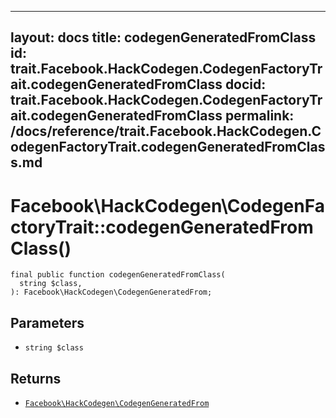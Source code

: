 
***

layout: docs
title: codegenGeneratedFromClass
id: trait.Facebook.HackCodegen.CodegenFactoryTrait.codegenGeneratedFromClass
docid: trait.Facebook.HackCodegen.CodegenFactoryTrait.codegenGeneratedFromClass
permalink: /docs/reference/trait.Facebook.HackCodegen.CodegenFactoryTrait.codegenGeneratedFromClass.md
---







# Facebook\\HackCodegen\\CodegenFactoryTrait::codegenGeneratedFromClass()




``` Hack
final public function codegenGeneratedFromClass(
  string $class,
): Facebook\HackCodegen\CodegenGeneratedFrom;
```




## Parameters




+ ` string $class `




## Returns




* [` Facebook\HackCodegen\CodegenGeneratedFrom `](<class.Facebook.HackCodegen.CodegenGeneratedFrom.md>)